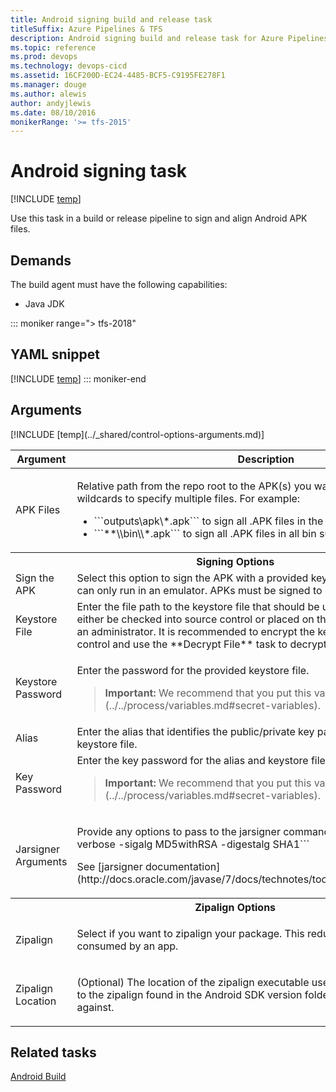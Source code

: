 ```yaml
---
title: Android signing build and release task
titleSuffix: Azure Pipelines & TFS
description: Android signing build and release task for Azure Pipelines and Team Foundation Server (TFS)
ms.topic: reference
ms.prod: devops
ms.technology: devops-cicd
ms.assetid: 16CF200D-EC24-4485-BCF5-C9195FE278F1
ms.manager: douge
ms.author: alewis
author: andyjlewis
ms.date: 08/10/2016
monikerRange: '>= tfs-2015'
---
```



# Android signing task

[!INCLUDE [temp](../../_shared/version-tfs-2015-rtm.md)]

Use this task in a build or release pipeline to sign and align Android APK files.

## Demands

The build agent must have the following capabilities:

 * Java JDK

::: moniker range="> tfs-2018"
## YAML snippet
[!INCLUDE [temp](../_shared/yaml/AndroidSigningV3.md)]
::: moniker-end

 ## Arguments

<table>
<thead>
<tr>
<th>Argument</th>
<th>Description</th>
</tr>
</thead>
<tr>
<td>APK Files</td>
<td>
<p>Relative path from the repo root to the APK(s) you want to sign.  You can use wildcards to specify multiple files. For example:</p>
<ul>
<li>```outputs\apk\*.apk``` to sign all .APK files in the outputs\apk\ subfolder</li>
<li>```**\\bin\\*.apk``` to sign all .APK files in all bin subfolders</li>
</ul>
</td>
</tr>
<tr>
<th style="text-align: center" colspan="2">Signing Options</th>
</tr>
<tr>
<td>Sign the APK</td>
<td>
Select this option to sign the APK with a provided keystore file. Unsigned APKs can only run in an emulator. APKs must be signed to run on a device.
</td>
</tr>
<tr>
<td>Keystore File</td>
<td>
Enter the file path to the keystore file that should be used to sign the APK. It can either be checked into source control or placed on the build machine directly by an administrator. It is recommended to encrypt the keystore file in source control and use the **Decrypt File** task to decrypt the file during the build.
</td>
</tr>
<tr>
<td>Keystore Password</td>
<td>
<p>Enter the password for the provided keystore file.</p>
<blockquote><strong>Important: </strong> We recommend that you put this value in a [secret variable](../../process/variables.md#secret-variables).
</blockquote>
</td>
</tr>
<tr>
<td>Alias</td>
<td>
Enter the alias that identifies the public/private key pair to be used in the keystore file.
</td>
</tr>
<tr>
<td>Key Password</td>
<td>
Enter the key password for the alias and keystore file.
<blockquote><strong>Important: </strong> We recommend that you put this value in a [secret variable](../../process/variables.md#secret-variables).
</blockquote>
</td>
</tr>
<tr>
<td>Jarsigner Arguments</td>
<td>
<p>Provide any options to pass to the jarsigner command line.  Default is ```-verbose -sigalg MD5withRSA -digestalg SHA1```</p>
<p>See [jarsigner documentation](http://docs.oracle.com/javase/7/docs/technotes/tools/windows/jarsigner.html).</p>
</td>
</tr>
<tr>
<th style="text-align: center" colspan="2">Zipalign Options</th>
</tr>
<tr>
<td>Zipalign</td>
<td>
<p>Select if you want to zipalign your package.  This reduces the amount of RAM consumed by an app.</p>
</td>
</tr>
<tr>
<td>Zipalign Location</td>
<td>
<p>(Optional) The location of the zipalign executable used during signing.  Defaults to the zipalign found in the Android SDK version folder your application builds against.</p>
</td>
</tr>
[!INCLUDE [temp](../_shared/control-options-arguments.md)]
</table>

## Related tasks

[Android Build](android-build.md)
